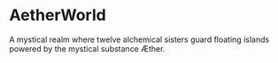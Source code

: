 # AetherWorld
A mystical realm where twelve alchemical sisters guard floating islands powered by the mystical substance Æther.
